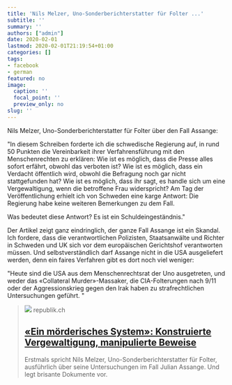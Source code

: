 ```yaml
---
title: 'Nils Melzer, Uno-Sonderberichterstatter für Folter ...'
subtitle: ''
summary: ''
authors: ["admin"]
date: 2020-02-01
lastmod: 2020-02-01T21:19:54+01:00
categories: []
tags:
- facebook
- german
featured: no
image:
  caption: ''
  focal_point: ''
  preview_only: no
slug: ''
---
```

Nils Melzer, Uno-Sonderberichterstatter für Folter über den Fall Assange:

"In diesem Schreiben forderte ich die schwedische Regierung auf, in rund 50 Punkten die Vereinbarkeit ihrer Verfahrens­führung mit den Menschenrechten zu erklären: Wie ist es möglich, dass die Presse alles sofort erfährt, obwohl das verboten ist? Wie ist es möglich, dass ein Verdacht öffentlich wird, obwohl die Befragung noch gar nicht stattgefunden hat? Wie ist es möglich, dass ihr sagt, es handle sich um eine Vergewaltigung, wenn die betroffene Frau widerspricht? Am Tag der Veröffentlichung erhielt ich von Schweden eine karge Antwort: Die Regierung habe keine weiteren Bemerkungen zu dem Fall.

Was bedeutet diese Antwort?
Es ist ein Schuldeingeständnis."

Der Artikel zeigt ganz eindringlich, der ganze Fall Assange ist ein Skandal. Ich fordere, dass die verantwortlichen Polizisten, Staatsanwälte und Richter in Schweden und UK sich vor dem europäischen Gerichtshof verantworten müssen. Und selbstverständlich darf Assange nicht in die USA ausgeliefert werden, denn ein faires Verfahren gibt es dort noch viel weniger:

"Heute sind die USA aus dem Menschen­rechts­rat der Uno ausgetreten, und weder das «Collateral Murder»-Massaker, die CIA-Folterungen nach 9/11 oder der Aggressions­krieg gegen den Irak haben zu strafrechtlichen Untersuchungen geführt. "
> [![](https://cdn.repub.ch/s3/republik-assets/repos/republik/article-assange-melzer/images/b2193130619bab591c13344a8bfc13532b10d623.jpeg?size=1200x600)](https://www.republik.ch/2020/01/31/nils-melzer-spricht-ueber-wikileaks-gruender-julian-assange)
> republik.ch
> ## [«Ein mörderisches System»: Konstruierte Vergewaltigung, manipulierte Beweise](https://www.republik.ch/2020/01/31/nils-melzer-spricht-ueber-wikileaks-gruender-julian-assange)
>
>Erstmals spricht Nils Melzer, Uno-Sonderberichterstatter für Folter, ausführlich über seine Untersuchungen im Fall Julian Assange. Und legt brisante Dokumente vor.


